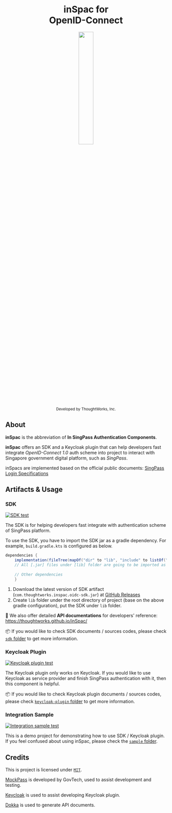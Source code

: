 <h1 align="center">
inSpac for<br> OpenID-Connect
</h1>
<p align="center">
<img  src=""
      height=30%
      width=30%>
<br>
<sup>
     Developed by ThoughtWorks, Inc.
</sup>
<br>
</p>

## About

**inSpac** is the abbreviation of **In SingPass Authentication Components**.

**inSpac** offers an SDK and a Keycloak plugin that can help developers fast integrate *OpenID-Connect 1.0* auth scheme into project to interact with Singapore government digital platform, such as *SingPass*.

inSpacs are implemented based on the official public documents: [SingPass Login Specifications](https://public.cloud.myinfo.gov.sg/sglogin/SingPass-login-specs-v0.1.html#section/Overview)

## Artifacts & Usage
### SDK
[![SDK test](https://github.com/thoughtworks/inSpac/actions/workflows/sdk-test.yaml/badge.svg)](https://github.com/thoughtworks/inSpac/actions/workflows/sdk-test.yaml)

The SDK is for helping developers fast integrate with authentication scheme of SingPass platform.

To use the SDK, you have to import the SDK jar as a gradle dependency. For example, `build.gradle.kts` is configured as below.

``` groovy
dependencies {
    implementation(fileTree(mapOf("dir" to "lib", "include" to listOf("*.jar"))))
    // All [.jar] files under [lib] folder are going to be imported as gradle dependencies
    
    // Other dependencies
    }
```

1. Download the latest version of SDK artifact (`com.thoughtworks.inspac.oidc-sdk.jar`) at [GitHub Releases](https://github.com/thoughtworks/inSpac/releases/latest)
2. Create `lib` folder under the root directory of project (base on the above gradle configuration), put the SDK under `lib` folder.

📖 We also offer detailed **API documentations** for developers' reference: https://thoughtworks.github.io/inSpac/

📦 If you would like to check SDK documents / sources codes, please check [`sdk` folder](https://github.com/thoughtworks/inSpac/tree/main/sdk) to get more information.

### Keycloak Plugin
[![Keycloak plugin test](https://github.com/thoughtworks/inSpac/actions/workflows/keycloak-plugin-test.yaml/badge.svg)](https://github.com/thoughtworks/inSpac/actions/workflows/keycloak-plugin-test.yaml)

The Keycloak plugin only works on Keycloak. If you would like to use Keycloak as service provider and finish SingPass authentication with it, then this component is helpful.

📦 If you would like to check Keycloak plugin documents / sources codes, please check [`keycloak-plugin` folder](https://github.com/thoughtworks/inSpac/tree/main/keycloak-plugin) to get more information.


### Integration Sample
[![Integration sample test](https://github.com/thoughtworks/inSpac/actions/workflows/sample-test.yaml/badge.svg)](https://github.com/thoughtworks/inSpac/actions/workflows/sample-test.yaml)

This is a demo project for demonstrating how to use SDK / Keycloak plugin. If you feel confused about using inSpac, please check the [`sample` folder](https://github.com/thoughtworks/inSpac/tree/main/sample).


## Credits
This is project is licensed under [`MIT`](https://github.com/thoughtworks/inSpac/blob/main/LICENSE).

[MockPass](https://github.com/opengovsg/mockpass) is developed by GovTech, used to assist development and testing.

[Keycloak](https://www.keycloak.org) is used to assist developing Keycloak plugin.

[Dokka](https://github.com/Kotlin/dokka) is used to generate API documents. 